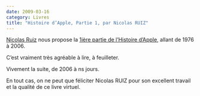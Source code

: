 ```yaml
---
date: 2009-03-16
category: Livres
title: "Histoire d’Apple, Partie 1, par Nicolas RUIZ"
---
```


[Nicolas Ruiz][Ruiz] nous propose la [1ière partie de l’Histoire d’Apple][Livre], allant de 1976 à 2006.

C’est vraiment très agréable à lire, à feuilleter.

Vivement la suite, de 2006 à ns jours.

En tout cas, on ne peut que féliciter Nicolas RUIZ pour son excellent travail et la qualité de ce livre virtuel.

[Ruiz]: https://web.archive.org/web/20210617202757/http://www.hypranet.org/nrnet/seline/blog/
[Livre]: https://web.archive.org/web/20210617202757/http://www.hypranet.org/nrnet/seline/blog/index.php?2009/03/04/609-l-histoire-d-apple-partie-1
